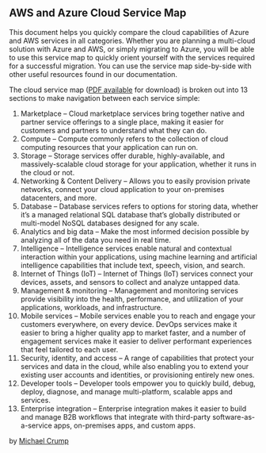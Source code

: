 ## AWS and Azure Cloud Service Map 

This document helps you quickly compare the cloud capabilities of Azure and AWS services in all categories. Whether you are planning a multi-cloud solution with Azure and AWS, or simply migrating to Azure, you will be able to use this service map to quickly orient yourself with the services required for a successful migration. You can use the service map side-by-side with other useful resources found in our documentation.

The cloud service map ([PDF available](http://aka.ms/awsazureguide) for download) is broken out into 13 sections to make navigation between each service simple:

1. Marketplace – Cloud marketplace services bring together native and partner service offerings to a single place, making it easier for customers and partners to understand what they can do.
2. Compute – Compute commonly refers to the collection of cloud computing resources that your application can run on.
3. Storage – Storage services offer durable, highly-available, and massively-scalable cloud storage for your application, whether it runs in the cloud or not.
4. Networking & Content Delivery – Allows you to easily provision private networks, connect your cloud application to your on-premises datacenters, and more.
5. Database – Database services refers to options for storing data, whether it’s a managed relational SQL database that’s globally distributed or multi-model NoSQL databases designed for any scale.
6. Analytics and big data – Make the most informed decision possible by analyzing all of the data you need in real time.
7. Intelligence – Intelligence services enable natural and contextual interaction within your applications, using machine learning and artificial intelligence capabilities that include text, speech, vision, and search.
8. Internet of Things (IoT) – Internet of Things (IoT) services connect your devices, assets, and sensors to collect and analyze untapped data.
9. Management & monitoring – Management and monitoring services provide visibility into the health, performance, and utilization of your applications, workloads, and infrastructure.
10. Mobile services – Mobile services enable you to reach and engage your customers everywhere, on every device. DevOps services make it easier to bring a higher quality app to market faster, and a number of engagement services make it easier to deliver performant experiences that feel tailored to each user.
11. Security, identity, and access – A range of capabilities that protect your services and data in the cloud, while also enabling you to extend your existing user accounts and identities, or provisioning entirely new ones.
12. Developer tools – Developer tools empower you to quickly build, debug, deploy, diagnose, and manage multi-platform, scalable apps and services.
13. Enterprise integration – Enterprise integration makes it easier to build and manage B2B workflows that integrate with third-party software-as-a-service apps, on-premises apps, and custom apps.

by [Michael Crump](https://twitter.com/mbcrump)
